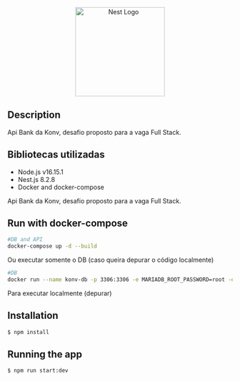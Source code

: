 <p align="center">
  <a href="http://nestjs.com/" target="blank"><img src="https://nestjs.com/img/logo-small.svg" width="200" alt="Nest Logo" /></a>
</p>

[circleci-image]: https://img.shields.io/circleci/build/github/nestjs/nest/master?token=abc123def456
[circleci-url]: https://circleci.com/gh/nestjs/nest

## Description

Api Bank da Konv, desafio proposto para a vaga Full Stack.

## Bibliotecas utilizadas

- Node.js v16.15.1
- Nest.js 8.2.8
- Docker and docker-compose

Api Bank da Konv, desafio proposto para a vaga Full Stack.

## Run with docker-compose

```bash
#DB and API
docker-compose up -d --build
```

Ou executar somente o DB (caso queira depurar o código localmente)

```bash
#DB
docker run --name konv-db -p 3306:3306 -e MARIADB_ROOT_PASSWORD=root -e MYSQL_DATABASE=bank -d mariadb:latest
```

Para executar localmente (depurar)

## Installation

```bash
$ npm install
```

## Running the app

```bash
$ npm run start:dev
```
